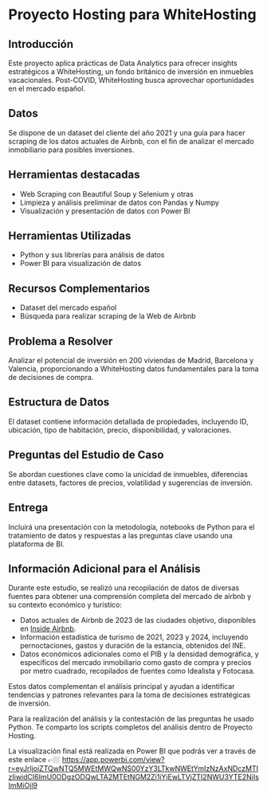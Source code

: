 # Proyecto Hosting para WhiteHosting

## Introducción
Este proyecto aplica prácticas de Data Analytics para ofrecer insights estratégicos a WhiteHosting, un fondo británico de inversión en inmuebles vacacionales. Post-COVID, WhiteHosting busca aprovechar oportunidades en el mercado español.

## Datos
Se dispone de un dataset del cliente del año 2021 y una guía para hacer scraping de los datos actuales de Airbnb, con el fin de analizar el mercado inmobiliario para posibles inversiones.

## Herramientas destacadas
- Web Scraping con Beautiful Soup y Selenium y otras
- Limpieza y análisis preliminar de datos con Pandas y Numpy
- Visualización y presentación de datos con  Power BI

## Herramientas Utilizadas
- Python y sus librerías para análisis de datos
- Power BI  para visualización de datos

## Recursos Complementarios
- Dataset del mercado español
- Búsqueda para realizar scraping de la Web de Airbnb

## Problema a Resolver
Analizar el potencial de inversión en 200 viviendas de Madrid, Barcelona y Valencia, proporcionando a WhiteHosting datos fundamentales para la toma de decisiones de compra.

## Estructura de Datos
El dataset contiene información detallada de propiedades, incluyendo ID, ubicación, tipo de habitación, precio, disponibilidad, y valoraciones.

## Preguntas del Estudio de Caso
Se abordan cuestiones clave como la unicidad de inmuebles, diferencias entre datasets, factores de precios, volatilidad y sugerencias de inversión.

## Entrega
Incluirá una presentación con la metodología, notebooks de Python para el tratamiento de datos y respuestas a las preguntas clave usando una plataforma de BI.

## Información Adicional para el Análisis

Durante este estudio, se realizó una recopilación de datos de diversas fuentes para obtener una comprensión completa del mercado de airbnb y su contexto económico y turístico:

- Datos actuales de Airbnb de 2023 de las ciudades objetivo, disponibles en [Inside Airbnb](http://insideairbnb.com/get-the-data/).
- Información estadística de turismo de 2021, 2023 y 2024, incluyendo pernoctaciones, gastos y duración de la estancia, obtenidos del INE.
- Datos económicos adicionales como el PIB y la densidad demográfica, y específicos del mercado inmobiliario como gasto de compra y precios por metro cuadrado, recopilados de fuentes como Idealista y Fotocasa.

Estos datos complementan el análisis principal y ayudan a identificar tendencias y patrones relevantes para la toma de decisiones estratégicas de inversión.

Para la realización del análisis y la contestación de las preguntas he usado Python. Te comparto los scripts completos del análisis dentro de Proyecto Hosting.

La visualización final está realizada en Power BI que podrás ver a través de este enlace 👉🏼   https://app.powerbi.com/view?r=eyJrIjoiZTQwNTQ5MWEtMWQwNS00YzY3LTkwNWEtYmIzNzAxNDczMTIzIiwidCI6ImU0ODgzODQwLTA2MTEtNGM2Zi1iYjEwLTVjZTI2NWU3YTE2NiIsImMiOjl9
